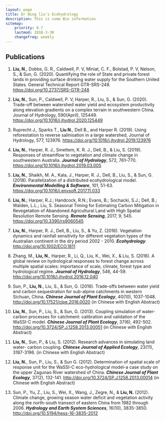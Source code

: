 ```yaml
---
layout: page
title: Dr Ning liu's Ecohydrology
description: This is some Bio information 
sitemap:
    priority: 0.7
    lastmod: 2018-3-30
    changefreq: weekly
---
```

## Publications

1. **Liu, N.**, Dobbs, G. R., Caldwell, P. V, Miniat, C. F., Bolstad, P. V, Nelson, S., & Sun, G. (2020). Quantifying the role of State and private forest lands in providing surface drinking water supply for the Southern United States. General Technical Report GTR-SRS-248. <https://doi.org/10.2737/SRS-GTR-248>
 
3. **Liu, N.**, Sun, P., Caldwell, P. V, Harper, R., Liu, S., & Sun, G. (2020). Trade-off between watershed water yield and ecosystem productivity along elevation gradients on a complex terrain in southwestern China. Journal of Hydrology, 590(April), 125449. <https://doi.org/10.1016/j.jhydrol.2020.125449>

3. Ruprecht J., Sparks T., **Liu N.**, Dell B., and Harper R. (2019).  Using reforestation to reverse salinisation in a large watershed, Journal of Hydrology, 577, 123976. <https://doi.org/10.1016/j.jhydrol.2019.123976>

5. **Liu, N.**, Harper, R. J., Smettem, K. R. J., Dell, B., & Liu, S. (2019). Responses of streamflow to vegetation and climate change in southwestern Australia. ***Journal of Hydrology***, 572, 761–770. <https://doi.org/10.1016/j.jhydrol.2019.03.005>

1. **Liu, N.**, Shaikh, M. A., Kala, J., Harper, R. J., Dell, B., Liu, S., & Sun, G. (2018). Parallelization of a distributed ecohydrological model. ***Environmental Modelling & Software***, 101, 51-63. <https://doi.org/10.1016/j.envsoft.2017.11.033> 

1. **Liu, N.**; Harper, R.J.; Handcock, R.N.; Evans, B.; Sochacki, S.J.; Dell, B.; Walden, L.L.; Liu, S. Seasonal Timing for Estimating Carbon Mitigation in Revegetation of Abandoned Agricultural Land with High Spatial Resolution Remote Sensing. ***Remote Sensing***, 2017, 9, 545. <https://doi.org/10.3390/rs9060545> 

1. **Liu, N.**, Harper, R. J., Dell, B., Liu, S., & Yu, Z. (2016). Vegetation dynamics and rainfall sensitivity for different vegetation types of the Australian continent in the dry period 2002 - 2010. ***Ecohydrology***. <http://doi.org/10.1002/ECO.1811>

1. Zhang, M., **Liu, N.**, Harper, R., Li, Q., Liu, K., Wei, X., & Liu, S. (2016).  A global review on hydrological responses to forest change across multiple spatial scales: importance of scale, climate, forest type and hydrological regime. ***Journal of Hydrology***, 546, 44-59. <http://doi.org/10.1016/j.jhydrol.2016.12.040>

1. Sun, P., **Liu, N.**, Liu, S., & Sun, G. (2016). Trade-offs between water yield and carbon sequestration for sub-alpine catchments in western Sichuan, China. ***Chinese Journal of Plant Ecology***, 40(10), 1037-1048. <http://doi.org/10.17521/cjpe.2016.0020> (in Chinese with English Abstract)

1. **Liu, N.**, Sun, P., Liu,   S.,   &  Sun,   G.  (2013). Coupling   simulation of water-carbon processes for catchment: calibration and validation of the WaSSI-C model. ***Chinese Journal of Plant Ecology***, 37(6), 492-502. <http://doi.org/10.3724/SP.J.1258.2013.00051> (in Chinese with English Abstract)

1. **Liu, N.**, Sun, P., & Liu, S. (2012). Research advances in simulating land water- carbon coupling. ***Chinese Journal of Applied Ecology***, 23(11), 3187-3196. (in Chinese with English Abstract)

1. **Liu, N.**, Sun, P., Liu, S., & Sun G. (2012). Determination of spatial scale of response unit for the WaSSI-C eco-hydrological model-a case study on the upper Zagunao River watershed of China. ***Chinese Journal of Plant Ecology***, 37(2), 132-141. <http://doi.org/10.3724/SP.J.1258.2013.00014> (in Chinese with English Abstract)

1. Sun, P., Yu, Z., Liu, S., Wei, X., Wang, J., Zegre, N., & **Liu, N.** (2012). Climate change, growing season water deficit and vegetation activity along the north-south transect of eastern China from 1982 through 2006. ***Hydrology and Earth System Sciences***, 16(10), 3835-3850. <http://doi.org/10.5194/hess-16-3835-2012>

